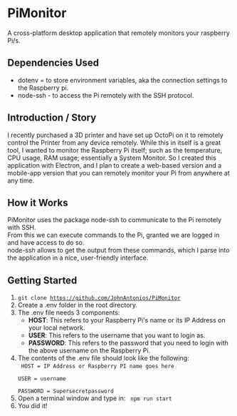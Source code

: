 # PiMonitor

A cross-platform desktop application that remotely monitors your raspberry Pi/s.

## Dependencies Used

-   dotenv = to store environment variables, aka the connection settings to the Raspberry pi.
-   node-ssh - to access the Pi remotely with the SSH protocol.

## Introduction / Story

I recently purchased a 3D printer and have set up OctoPi on it to remotely control the Printer from any device remotely. While this in itself is a great tool, I wanted to monitor the Raspberry Pi itself; such as the temperature, CPU usage, RAM usage; essentially a System Monitor. So I created this application with Electron, and I plan to create a web-based version and a mobile-app version that you can remotely monitor your Pi from anywhere at any time.

## How it Works

PiMonitor uses the package node-ssh to communicate to the Pi remotely with SSH. <br />
From this we can execute commands to the Pi, granted we are logged in and have access to do so. <br />
node-ssh allows to get the output from these commands, which I parse into the application in a nice, user-friendly interface.

## Getting Started

1. <code>git clone https://github.com/JohnAntonios/PiMonitor</code>
2. Create a .env folder in the root directory.
3. The .env file needs 3 components:
    - <strong>HOST</strong>: This refers to your Raspberry Pi's name or its IP Address on your local network.
    - <strong>USER</strong>: This refers to the username that you want to login as.
    - <strong>PASSWORD</strong>: This refers to the password that you need to login with the above username on the Raspberry Pi.
4. The contents of the .env file should look like the following:
   <br>
   <code>
   HOST = IP Address or Raspberry PI name goes here \
    USER = username \
    PASSWORD = Supersecretpassword
   </code>
   <br>
5. Open a terminal window and type in: <code> npm run start </code>
6. You did it!
